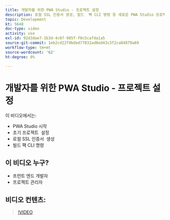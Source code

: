 ```yaml
---
title: 개발자를 위한 PWA Studio - 프로젝트 설정
description: 로컬 SSL 인증서 생성, 빌드 ​ 팩 CLI 명령 등 새로운 PWA Studio 프로젝트를 시작합니다.
topic: Development
kt: 5648
doc-type: video
activity: use
exl-id: 92d3dae7-1b3d-4c07-985f-f0c5cafda1a5
source-git-commit: 1eb2cd22f9bded77032ad0ed43c3f2ca84879a69
workflow-type: tm+mt
source-wordcount: '62'
ht-degree: 0%

---
```


# 개발자를 위한 PWA Studio - 프로젝트 설정

이 비디오에서는:

- PWA Studio 시작
- 초기 프로젝트 &#x200B; 설정
- 로컬 SSL 인증서 &#x200B; 생성
- 빌드 팩 CLI 명령

## 이 비디오 누구?

- 프런트 엔드 개발자
- 프로젝트 관리자

## 비디오 컨텐츠:

>[!VIDEO](https://video.tv.adobe.com/v/35719?quality=12&learn=on)
